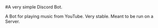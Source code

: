 #A very simple Discord Bot.

A Bot for playing music from YouTube.
Very stable. Meant to be run on a Server.
